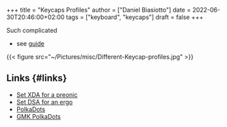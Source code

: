+++
title = "Keycaps Profiles"
author = ["Daniel Biasiotto"]
date = 2022-06-30T20:46:00+02:00
tags = ["keyboard", "keycaps"]
draft = false
+++

Such complicated

-   see [guide](https://teksbit.com/keycap-profiles-guide/)

{{< figure src="~/Pictures/misc/Different-Keycap-profiles.jpg" >}}


## Links {#links}

-   [Set XDA for a preonic](https://it.aliexpress.com/item/33047340638.html?spm=a2g0o.productlist.0.0.1038377esn6FWK&algo_pvid=d878cdc4-cea8-43b3-a664-39000331f018&algo_exp_id=d878cdc4-cea8-43b3-a664-39000331f018-17&pdp_ext_f=%7B%22sku_id%22%3A%2267477588993%22%7D&pdp_npi=2%40dis%21EUR%21%2120.14%21%21%21%21%21%400b0a187916566153543453321eaa09%2167477588993%21sea)
-   [Set DSA for an ergo](https://it.aliexpress.com/item/1005004427694162.html?algo_pvid=d878cdc4-cea8-43b3-a664-39000331f018&algo_exp_id=d878cdc4-cea8-43b3-a664-39000331f018-12&pdp_ext_f=%7B%22sku_id%22%3A%2212000029149446697%22%7D&pdp_npi=2%40dis%21EUR%21%2123.55%21%21%21%21%21%400b0a187916566153543453321eaa09%2112000029149446697%21sea)
-   [PolkaDots](https://www.aliexpress.com/item/1005002794306941.html?algo_pvid=ac4db528-4cde-4cbd-998d-84428125883b&algo_exp_id=ac4db528-4cde-4cbd-998d-84428125883b-30&pdp_ext_f=%7B%22sku_id%22%3A%2212000022218580609%22%7D&pdp_npi=2%40dis%21EUR%21%2123.04%21%21%21%21%21%400b0a187b16566160901693786ef7ed%2112000022218580609%21sea)
-   [GMK PolkaDots](https://www.aliexpress.com/item/1005002457133010.html?gps-id=pcDetailBottomMoreOtherSeller&scm=1007.40050.281175.0&scm_id=1007.40050.281175.0&scm-url=1007.40050.281175.0&pvid=8258c5d7-0cb4-4a02-af0e-19070d28a467&_t=gps-id:pcDetailBottomMoreOtherSeller,scm-url:1007.40050.281175.0,pvid:8258c5d7-0cb4-4a02-af0e-19070d28a467,tpp_buckets:668%232846%238109%231935&pdp_ext_f=%7B%22sku_id%22%3A%2212000020722944703%22%2C%22sceneId%22%3A%2230050%22%7D&pdp_npi=2%40dis%21EUR%21%2135.69%21%21%21%21%21%40211b5e2016566161633096205e834c%2112000020722944703%21rec)
